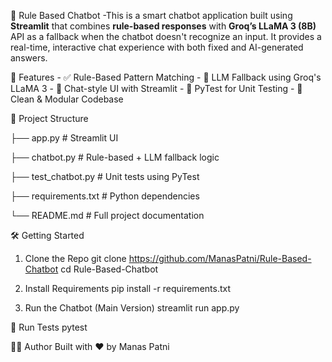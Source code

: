 🤖 Rule Based Chatbot
-This is a smart chatbot application built using **Streamlit** that combines **rule-based responses** with **Groq’s LLaMA 3 (8B)** API as a fallback when the chatbot doesn't recognize an input. It provides a real-time, interactive chat experience with both fixed and AI-generated answers.

🚀 Features
      - ✅ Rule-Based Pattern Matching
      - 🤖 LLM Fallback using Groq's LLaMA 3
      - 💬 Chat-style UI with Streamlit
      - 🧪 PyTest for Unit Testing
      - 🧼 Clean & Modular Codebase

📂 Project Structure


├── app.py               # Streamlit UI

├── chatbot.py           # Rule-based + LLM fallback logic

├── test_chatbot.py      # Unit tests using PyTest

├── requirements.txt     # Python dependencies             

└── README.md            # Full project documentation

🛠️ Getting Started

1. Clone the Repo
  git clone https://github.com/ManasPatni/Rule-Based-Chatbot
  cd Rule-Based-Chatbot

2. Install Requirements
   pip install -r requirements.txt

3. Run the Chatbot (Main Version)
   streamlit run app.py

🧪 Run Tests
    pytest

👨‍💻 Author
  Built with ❤️ by Manas Patni



